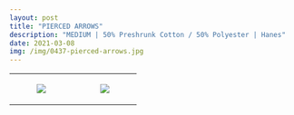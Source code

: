 ```yaml
---
layout: post
title: "PIERCED ARROWS"
description: "MEDIUM | 50% Preshrunk Cotton / 50% Polyester | Hanes"
date: 2021-03-08
img: /img/0437-pierced-arrows.jpg
---
```




<table style="width:100%;"><tr><td style="vertical-align:top;">
      <figure class="tmblr-full" data-orig-height="2048" data-orig-width="1365" data-orig-src="https://concertshirts.netlify.app/shirts/0437/0437-01.jpg"><img src="https://64.media.tumblr.com/82a077b2396dd0386f6cbd5aefad968b/8ad4a83900acda08-c6/s540x810/a66239561a744c7832f92b87fad3b20291bca3be.jpg" data-orig-height="2048" data-orig-width="1365" data-orig-src="https://concertshirts.netlify.app/shirts/0437/0437-01.jpg"/></figure></td>
    <td style="vertical-align:top;">
      <figure class="tmblr-full" data-orig-height="2048" data-orig-width="1365" data-orig-src="https://concertshirts.netlify.app/shirts/0437/0437-02.jpg"><img src="https://64.media.tumblr.com/94e87cc924f7757fcb5192689d5f757f/8ad4a83900acda08-93/s540x810/885ad5cfa8d02aec7c2cc351c820eb1e7ce91172.jpg" data-orig-height="2048" data-orig-width="1365" data-orig-src="https://concertshirts.netlify.app/shirts/0437/0437-02.jpg"/></figure></td>
  </tr></table>
